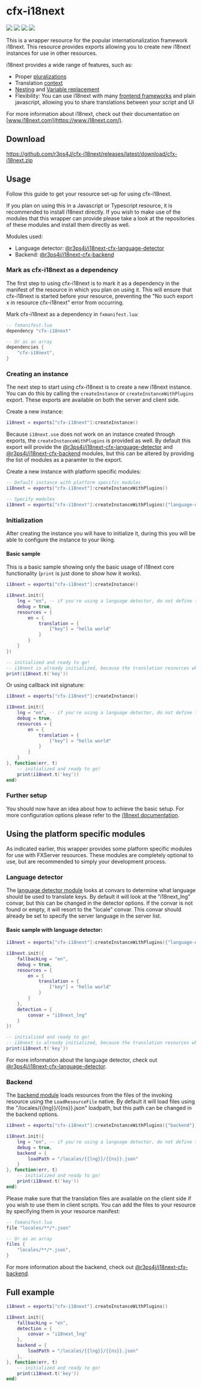 # cfx-i18next

![](https://img.shields.io/github/downloads/r3ps4J/cfx-i18next/total?logo=github)
![](https://img.shields.io/github/downloads/r3ps4J/cfx-i18next/latest/total?logo=github)
![](https://img.shields.io/github/contributors/r3ps4J/cfx-i18next?logo=github)
![](https://img.shields.io/github/v/release/r3ps4J/cfx-i18next?logo=github) 

This is a wrapper resource for the popular internationalization framework i18next. This resource provides exports allowing you to create new i18next instances for use in other resources.

i18next provides a wide range of features, such as:

- Proper [pluralizations](https://www.i18next.com/translation-function/plurals)
- Translation [context](https://www.i18next.com/translation-function/context)
- [Nesting](https://www.i18next.com/translation-function/nesting) and [Variable replacement](https://www.i18next.com/translation-function/interpolation)
- Flexibility: You can use i18next with many [frontend frameworks](https://www.i18next.com/overview/supported-frameworks) and plain javascript, allowing you to share translations between your script and UI

For more information about i18next, check out their documentation on [www.i18next.com](https://www.i18next.com/).

## Download

https://github.com/r3ps4J/cfx-i18next/releases/latest/download/cfx-i18next.zip

## Usage

Follow this guide to get your resource set-up for using cfx-i18next.

If you plan on using this in a Javascript or Typescript resource, it is recommended to install i18next directly. If you wish to make use of the modules that this wrapper can provide please take a look at the repositories of these modules and install them directly as well.

Modules used:
 - Language detector: [@r3ps4j/i18next-cfx-language-detector](https://github.com/r3ps4J/i18next-cfx-language-detector)
 - Backend: [@r3ps4j/i18next-cfx-backend](https://github.com/r3ps4J/i18next-cfx-backend)

### Mark as cfx-i18next as a dependency

The first step to using cfx-i18next is to mark it as a dependency in the manifest of the resource in which you plan on using it. This will ensure that cfx-i18next is started before your resource, preventing the "No such export x in resource cfx-i18next" error from occurring.

Mark cfx-i18next as a dependency in `fxmanifest.lua`:

```lua
-- fxmanifest.lua
dependency "cfx-i18next"

-- Or as an array
dependencies {
    "cfx-i18next",
}
```

### Creating an instance

The next step to start using cfx-i18next is to create a new i18next instance. You can do this by calling the `createInstance` or `createInstanceWithPlugins` export. These exports are available on both the server and client side.

Create a new instance:
```lua
i18next = exports["cfx-i18next"]:createInstance()
```

Because `i18next.use` does not work on an instance created through exports, the `createInstanceWithPlugins` is provided as well. By default this export will provide the [@r3ps4j/i18next-cfx-language-detector](https://github.com/r3ps4J/i18next-cfx-language-detector) and [@r3ps4j/i18next-cfx-backend](https://github.com/r3ps4J/i18next-cfx-backend) modules, but this can be altered by providing the list of modules as a paramter to the export.

Create a new instance with platform specific modules:
```lua
-- Default instance with platform specific modules
i18next = exports["cfx-i18next"]:createInstanceWithPlugins()

-- Specify modules
i18next = exports["cfx-i18next"]:createInstanceWithPlugins({"language-detector", "backend"})
```

### Initialization

After creating the instance you will have to initialize it, during this you will be able to configure the instance to your liking.

#### Basic sample

This is a basic sample showing only the basic usage of i18next core functionality (`print` is just done to show how it works).

```lua
i18next = exports["cfx-i18next"]:createInstance()

i18next.init({
    lng = "en", -- if you're using a language detector, do not define the lng option
    debug = true,
    resources = {
        en = {
            translation = {
                ["key"] = "hello world"
            }
        }
    }
})

-- initialized and ready to go!
-- i18next is already initialized, because the translation resources where passed via init function
print(i18next.t('key'))
```

Or using callback init signature:

```lua
i18next = exports["cfx-i18next"]:createInstance()

i18next.init({
    lng = "en", -- if you're using a language detector, do not define the lng option
    debug = true,
    resources = {
        en = {
            translation = {
                ["key"] = "hello world"
            }
        }
    }
}, function(err, t)
    -- initialized and ready to go!
    print(i18next.t('key'))
end)
```

### Further setup

You should now have an idea about how to achieve the basic setup. For more configuration options please refer to the [i18next documentation](https://www.i18next.com/overview/configuration-options).

## Using the platform specific modules

As indicated earlier, this wrapper provides some platform specific modules for use with FXServer resources. These modules are completely optional to use, but are recommended to simply your development process.

### Language detector

The [language detector module](https://github.com/r3ps4J/i18next-cfx-language-detector) looks at convars to determine what language should be used to translate keys. By default it will look at the "i18next_lng" convar, but this can be changed in the detector options. If the convar is not found or empty, it will resort to the "locale" convar. This convar should already be set to specify the server language in the server list.

#### Basic sample with language detector:

```lua
i18next = exports["cfx-i18next"]:createInstanceWithPlugins({"language-detector"})

i18next.init({
    fallbackLng = "en",
    debug = true,
    resources = {
        en = {
            translation = {
                ["key"] = "hello world"
            }
        }
    },
    detection = {
        convar = "i18next_lng"
    }
})

-- initialized and ready to go!
-- i18next is already initialized, because the translation resources where passed via init function
print(i18next.t('key'))
```

For more information about the language detector, check out [@r3ps4j/i18next-cfx-language-detector](https://github.com/r3ps4J/i18next-cfx-language-detector).

### Backend

The [backend module](https://github.com/r3ps4J/i18next-cfx-language-detector) loads resources from the files of the invoking resource using the `LoadResourceFile` native. By default it will load files using the "/locales/{{lng}}/{{ns}}.json" loadpath, but this path can be changed in the backend options.

```lua
i18next = exports["cfx-i18next"]:createInstanceWithPlugins({"backend"})

i18next.init({
    lng = "en", -- if you're using a language detector, do not define the lng option
    debug = true,
    backend = {
        loadPath = "/locales/{{lng}}/{{ns}}.json"
    }
}, function(err, t)
    -- initialized and ready to go!
    print(i18next.t('key'))
end)
```

Please make sure that the translation files are available on the client side if  you wish to use them in client scripts. You can add the files to your resource by specifying them in your resource manifest:

```lua
-- fxmanifest.lua
file "locales/**/*.json"

-- Or as an array
files {
    "locales/**/*.json",
}
```

For more information about the backend, check out [@r3ps4j/i18next-cfx-backend](https://github.com/r3ps4J/i18next-cfx-backend).

## Full example
```lua
i18next = exports["cfx-i18next"].createInstanceWithPlugins()

i18next.init({
    fallbackLng = "en",
    detection = {
        convar = "i18next_lng"
    },
    backend = {
        loadPath = "/locales/{{lng}}/{{ns}}.json"
    },
}, function(err, t)
    -- initialized and ready to go!
    print(i18next.t('key'))
end)
```
